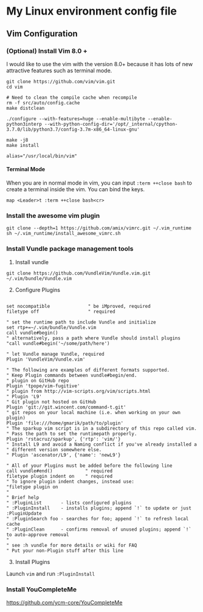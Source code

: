 # My Linux environment config file

## Vim Configuration

### (Optional) Install Vim 8.0 +
I would like to use the vim with the version 8.0+ because it has lots of new attractive features such as terminal mode.

```
git clone https://github.com/vim/vim.git
cd vim

# Need to clean the compile cache when recompile
rm -f src/auto/config.cache
make distclean

./configure --with-features=huge --enable-multibyte --enable-python3interp --with-python-config-dir='/opt/_internal/cpython-3.7.0/lib/python3.7/config-3.7m-x86_64-linux-gnu'

make -j8
make install

alias="/usr/local/bin/vim"
```

#### Terminal Mode

When you are in normal mode in vim, you can input `:term ++close bash` to create a terminal inside the vim. You can bind the keys.

```
map <Leader>t :term ++close bash<cr>
```

### Install the awesome vim plugin

```
git clone --depth=1 https://github.com/amix/vimrc.git ~/.vim_runtime
sh ~/.vim_runtime/install_awesome_vimrc.sh
```

### Install Vundle package management tools

1. Install vundle

```
git clone https://github.com/VundleVim/Vundle.vim.git ~/.vim/bundle/Vundle.vim
```

2. Configure Plugins

```

set nocompatible              " be iMproved, required
filetype off                  " required

" set the runtime path to include Vundle and initialize
set rtp+=~/.vim/bundle/Vundle.vim
call vundle#begin()
" alternatively, pass a path where Vundle should install plugins
"call vundle#begin('~/some/path/here')

" let Vundle manage Vundle, required
Plugin 'VundleVim/Vundle.vim'

" The following are examples of different formats supported.
" Keep Plugin commands between vundle#begin/end.
" plugin on GitHub repo
Plugin 'tpope/vim-fugitive'
" plugin from http://vim-scripts.org/vim/scripts.html
" Plugin 'L9'
" Git plugin not hosted on GitHub
Plugin 'git://git.wincent.com/command-t.git'
" git repos on your local machine (i.e. when working on your own plugin)
Plugin 'file:///home/gmarik/path/to/plugin'
" The sparkup vim script is in a subdirectory of this repo called vim.
" Pass the path to set the runtimepath properly.
Plugin 'rstacruz/sparkup', {'rtp': 'vim/'}
" Install L9 and avoid a Naming conflict if you've already installed a
" different version somewhere else.
" Plugin 'ascenator/L9', {'name': 'newL9'}

" All of your Plugins must be added before the following line
call vundle#end()            " required
filetype plugin indent on    " required
" To ignore plugin indent changes, instead use:
"filetype plugin on
"
" Brief help
" :PluginList       - lists configured plugins
" :PluginInstall    - installs plugins; append `!` to update or just :PluginUpdate
" :PluginSearch foo - searches for foo; append `!` to refresh local cache
" :PluginClean      - confirms removal of unused plugins; append `!` to auto-approve removal
"
" see :h vundle for more details or wiki for FAQ
" Put your non-Plugin stuff after this line

```

3. Install Plugins

Launch `vim` and run `:PluginInstall`

### Install YouCompleteMe

https://github.com/ycm-core/YouCompleteMe
